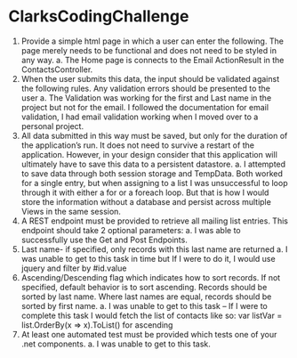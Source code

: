# ClarksCodingChallenge

1.	Provide a simple html page in which a user can enter the following. The page merely needs to be functional and does not need to be styled in any way.
a.	The Home page is connects to the Email ActionResult in the ContactsController.
2.	When the user submits this data, the input should be validated against the following rules. Any validation errors should be presented to the user
a.	The Validation was working for the first and Last name in the project but not for the email. I followed the documentation for email validation, I had email validation working when I moved over to a personal project.
3.	All data submitted in this way must be saved, but only for the duration of the application’s run. It does not need to survive a restart of the application. However, in your design consider that this application will ultimately have to save this data to a persistent datastore.
a.	I attempted to save data through both session storage and TempData. Both worked for a single entry, but when assigning to a list I was unsuccessful to loop through it with either a for or a foreach loop. But that is how I would store the information without a database and persist across multiple Views in the same session. 
4.	A REST endpoint must be provided to retrieve all mailing list entries. This endpoint should take 2 optional parameters:
a.	I was able to successfully use the Get and Post Endpoints.
5.	Last name- if specified, only records with this last name are returned
a.	I was unable to get to this task in time but If I were to do it, I would use jquery and filter by #id.value
6.	Ascending/Descending flag which indicates how to sort records. If not specified, default behavior is to sort ascending. Records should be sorted by last name. Where last names are equal, records should be sorted by first name.
a.	I was unable to get to this task – If I were to complete this task I would fetch the list of contacts like so: var listVar = list.OrderBy(x => x).ToList() for ascending
7.	At least one automated test must be provided which tests one of your .net components.
a.	I was unable to get to this task.
